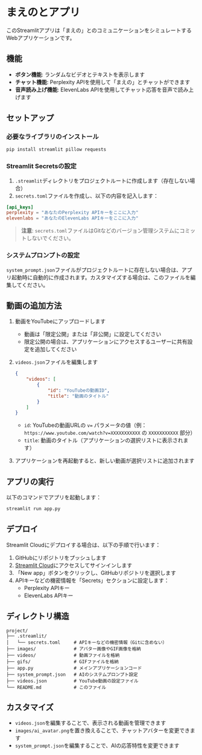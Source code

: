 # まえのとアプリ

このStreamlitアプリは「まえの」とのコミュニケーションをシミュレートするWebアプリケーションです。

## 機能

- **ボタン機能**: ランダムなビデオとテキストを表示します
- **チャット機能**: Perplexity APIを使用して「まえの」とチャットができます
- **音声読み上げ機能**: ElevenLabs APIを使用してチャット応答を音声で読み上げます

## セットアップ

### 必要なライブラリのインストール

```bash
pip install streamlit pillow requests
```

### Streamlit Secretsの設定

1. `.streamlit`ディレクトリをプロジェクトルートに作成します（存在しない場合）
2. `secrets.toml`ファイルを作成し、以下の内容を記入します：

```toml
[api_keys]
perplexity = "あなたのPerplexity APIキーをここに入力"
elevenlabs = "あなたのElevenLabs APIキーをここに入力"
```

> **注意**: `secrets.toml`ファイルはGitなどのバージョン管理システムにコミットしないでください。

### システムプロンプトの設定

`system_prompt.json`ファイルがプロジェクトルートに存在しない場合は、アプリ起動時に自動的に作成されます。カスタマイズする場合は、このファイルを編集してください。

## 動画の追加方法

1. 動画をYouTubeにアップロードします
   - 動画は「限定公開」または「非公開」に設定してください
   - 限定公開の場合は、アプリケーションにアクセスするユーザーに共有設定を追加してください

2. `videos.json`ファイルを編集します
   ```json
   {
       "videos": [
           {
               "id": "YouTubeの動画ID",
               "title": "動画のタイトル"
           }
       ]
   }
   ```
   - `id`: YouTubeの動画URLの `v=` パラメータの値（例：`https://www.youtube.com/watch?v=XXXXXXXXXXX` の `XXXXXXXXXXX` 部分）
   - `title`: 動画のタイトル（アプリケーションの選択リストに表示されます）

3. アプリケーションを再起動すると、新しい動画が選択リストに追加されます

## アプリの実行

以下のコマンドでアプリを起動します：

```bash
streamlit run app.py
```

## デプロイ

Streamlit Cloudにデプロイする場合は、以下の手順で行います：

1. GitHubにリポジトリをプッシュします
2. [Streamlit Cloud](https://streamlit.io/cloud)にアクセスしてサインインします
3. 「New app」ボタンをクリックし、GitHubリポジトリを選択します
4. APIキーなどの機密情報を「Secrets」セクションに設定します：
   - Perplexity APIキー
   - ElevenLabs APIキー

## ディレクトリ構造

```
project/
├── .streamlit/
│   └── secrets.toml     # APIキーなどの機密情報（Gitに含めない）
├── images/              # アバター画像やGIF画像を格納
├── videos/              # 動画ファイルを格納
├── gifs/                # GIFファイルを格納
├── app.py               # メインアプリケーションコード
├── system_prompt.json   # AIのシステムプロンプト設定
├── videos.json          # YouTube動画の設定ファイル
└── README.md            # このファイル
```

## カスタマイズ

- `videos.json`を編集することで、表示される動画を管理できます
- `images/ai_avatar.png`を置き換えることで、チャットアバターを変更できます
- `system_prompt.json`を編集することで、AIの応答特性を変更できます 